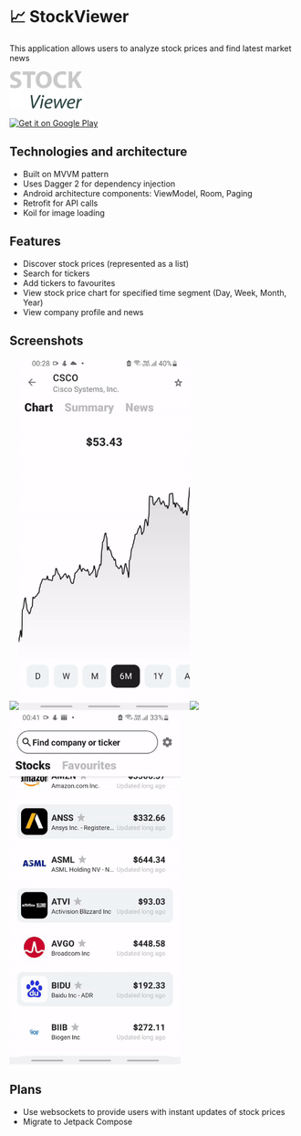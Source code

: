 # 📈 StockViewer
This application allows users to analyze stock prices and find latest market news
<p align="left">
  <img width="128" src="docs/media/stockviewer_logo.png">
</p>

<a href='https://play.google.com/store/apps/details?id=com.yaroslavgamayunov.stockviewer'><img alt='Get it on Google Play' src='https://play.google.com/intl/en_us/badges/images/generic/en_badge_web_generic.png' width="128"/></a>

## Technologies and architecture
* Built on MVVM pattern 
* Uses Dagger 2 for dependency injection
* Android architecture components: ViewModel, Room, Paging
* Retrofit for API calls
* Koil for image loading

## Features 
* Discover stock prices (represented as a list)
* Search for tickers
* Add tickers to favourites 
* View stock price chart for specified time segment (Day, Week, Month, Year)
* View company profile and news 

## Screenshots
<img width="300" src="docs/media/screenshot_1.gif"><img width="300" src="docs/media/screenshot_2.gif"><img width="300" src="docs/media/screenshot_3.gif"><img width="300" src="docs/media/screenshot_4.gif">

## Plans
* Use websockets to provide users with instant updates of stock prices
* Migrate to Jetpack Compose
